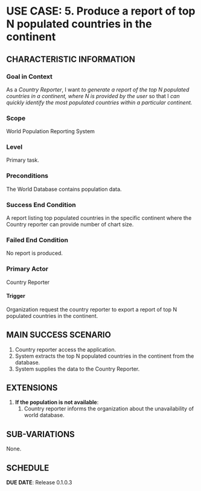 # USE CASE: 5. Produce a report of top N populated countries in the continent

## CHARACTERISTIC INFORMATION

### Goal in Context
As a *Country Reporter*, I want *to generate a report of the top N populated countries in a continent, where N is provided by the user* so that I *can quickly identify the most populated countries within a particular continent.*

### Scope
World Population Reporting System

### Level
Primary task.

### Preconditions
The World Database contains population data.

### Success End Condition
A report listing top populated countries in the specific continent where the Country reporter can provide number of chart size.

### Failed End Condition
No report is produced.

### Primary Actor
Country Reporter

#### Trigger
Organization request the country reporter to export a report of top N populated countries in the continent.

## MAIN SUCCESS SCENARIO
1. Country reporter access the application.
2. System extracts the top N populated countries in the continent from the database.
3. System supplies the data to the Country Reporter.


## EXTENSIONS
1. **If the population is not available**:
    1. Country reporter informs the organization about the unavailability of world database.

## SUB-VARIATIONS
None.

## SCHEDULE
**DUE DATE**: Release 0.1.0.3